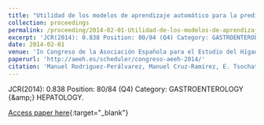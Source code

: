 ```yaml
---
title: "Utilidad de los modelos de aprendizaje automático para la predicción de la recidiva del hepatocarcinoma tras el trasplante hepático"
collection: proceedings
permalink: /proceeding/2014-02-01-Utilidad-de-los-modelos-de-aprendizaje-automatico-para-la-prediccion-de-la-recidiva-del-hepatocarcinoma-tras-el-trasplante-hepatico
excerpt: 'JCR(2014): 0.838 Position: 80/84 (Q4) Category: GASTROENTEROLOGY {\&amp;} HEPATOLOGY.'
date: 2014-02-01
venue: 'In Congreso de la Asociación Española para el Estudio del Hígado'
paperurl: 'http://aeeh.es/scheduler/congreso-aeeh-2014/'
citation: 'Manuel Rodriguez-Perálvarez, Manuel Cruz-Ramírez, E. Tsochatzis, Carlos García-Caparrós, **Pedro Antonio Gutiérrez**, G. Pieri, María Pérez-Ortiz, J.L. Montero-Álvarez, A. Poyato, Javier Briceño, A. Burroughs, César Hervás-Martínez, Manuel Mata, &quot;Utilidad de los modelos de aprendizaje automático para la predicción de la recidiva del hepatocarcinoma tras el trasplante hepático.&quot; In Congreso de la Asociación Española para el Estudio del Hígado, Gastroenterologia y Hepatologia, Vol. 37(37), 2014, pp.94.'
---
```

JCR(2014): 0.838 Position: 80/84 (Q4) Category: GASTROENTEROLOGY {\&amp;} HEPATOLOGY.

[Access paper here](http://aeeh.es/scheduler/congreso-aeeh-2014/){:target="_blank"}

